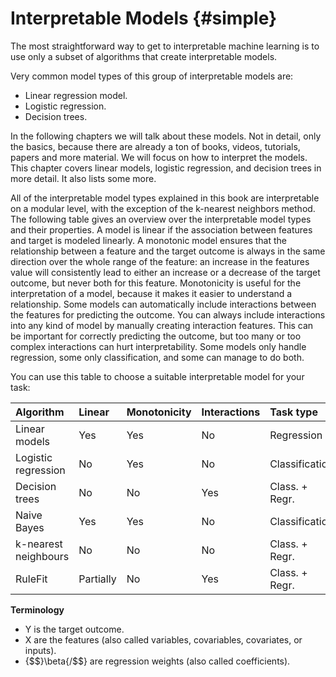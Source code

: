 # Interpretable Models {#simple}
The most straightforward way to get to interpretable machine learning is to use only a subset of algorithms that create interpretable models.

Very common model types of this group of interpretable models are:

* Linear regression model.
* Logistic regression.
* Decision trees.

In the following chapters  we will talk about these models.
Not in detail, only the basics, because there are already a ton of books, videos, tutorials, papers and more material.
We will focus on how to interpret the models.
This chapter covers linear models, logistic regression, and decision trees in more detail. It also lists some more.

All of the interpretable model types explained in this book are interpretable on a modular level, with the exception of the k-nearest neighbors method.
The following table gives an overview over the interpretable model types and their properties.
A model is linear if the association between features and target is modeled linearly.
A monotonic model ensures that the relationship between a feature and the target outcome is always in the same direction over the whole range of the feature:
an increase in the features value will consistently lead to either an increase or a decrease of the target outcome, but never both for this feature.
Monotonicity is useful for the interpretation of a model, because it makes it easier to understand a relationship.
Some models can automatically include interactions between the features for predicting the outcome.
You can always include interactions into any kind of model by manually creating interaction features.
This can be important for correctly predicting the outcome, but too many or too complex interactions can hurt interpretability.
Some models only handle regression, some only classification, and some can manage to do both.

You can use this table to choose a suitable interpretable model for your task:

| Algorithm |Linear |Monotonicity |Interactions | Task type|
|:--------------|:----|:----|:------|:--------|
| Linear models | Yes | Yes | No | Regression |
| Logistic regression | No | Yes | No | Classification |
| Decision trees | No | No | Yes | Class. + Regr. |
| Naive Bayes | Yes | Yes | No | Classification |
| k-nearest neighbours | No | No | No | Class. + Regr.|
| RuleFit| Partially | No | Yes| Class. + Regr.|

**Terminology**

- Y is the target outcome.
- X are the features (also called variables, covariables, covariates, or inputs).
- {$$}\beta{/$$} are regression weights (also called coefficients).

